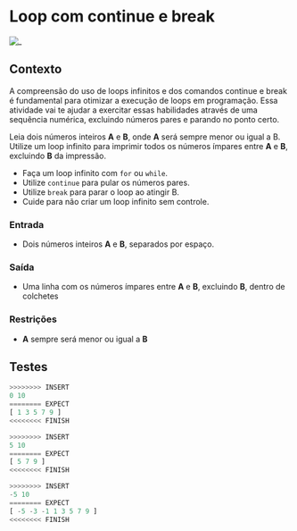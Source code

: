 # Loop com continue e break

![_](https://raw.githubusercontent.com/qxcodefup/arcade/master/base/loop_v/cover.jpg)

## Contexto

A compreensão do uso de loops infinitos e dos comandos continue e break é fundamental para otimizar a execução de loops em programação. Essa atividade vai te ajudar a exercitar essas habilidades através de uma sequência numérica, excluindo números pares e parando no ponto certo.

Leia dois números inteiros **A** e **B**, onde **A** será sempre menor ou igual a B. Utilize um loop infinito para imprimir todos os números ímpares entre **A** e **B**, excluindo **B** da impressão.

- Faça um loop infinito com `for` ou `while`.
- Utilize `continue` para pular os números pares.
- Utilize `break` para parar o loop ao atingir B.
- Cuide para não criar um loop infinito sem controle.

### Entrada

- Dois números inteiros **A** e **B**, separados por espaço.

### Saída

- Uma linha com os números ímpares entre **A** e **B**, excluindo **B**, dentro de colchetes

### Restrições

- **A** sempre será menor ou igual a **B**

## Testes

```py
>>>>>>>> INSERT
0 10
======== EXPECT
[ 1 3 5 7 9 ]
<<<<<<<< FINISH
```

```py
>>>>>>>> INSERT
5 10
======== EXPECT
[ 5 7 9 ]
<<<<<<<< FINISH
```

```py
>>>>>>>> INSERT
-5 10
======== EXPECT
[ -5 -3 -1 1 3 5 7 9 ]
<<<<<<<< FINISH
```
